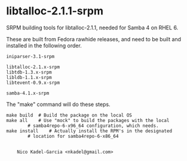 libtalloc-2.1.1-srpm
====================

SRPM building tools for libtalloc-2.1.1, needed for Samba 4 on RHEL 6.

These are built from Fedora rawhide releases, and need to be built and
installed in the following order.

	iniparser-3.1-srpm

	libtalloc-2.1.x-srpm
	libtdb-1.3.x-srpm
	libldb-1.1.x-srpm
	libtevent-0.9.x-srpm

	samba-4.1.x-srpm

The "make" command will do these steps.

	make build	# Build the package on the local OS
	make all	# Use "mock" to build the packages with the local
			# samba4repo-6-x96_64 configuration, which needs.
	make install	# Actually install the RPM's in the designated
			# location for samba4repo-6-x86_64


		Nico Kadel-Garcia <nkadel@gmail.com>

